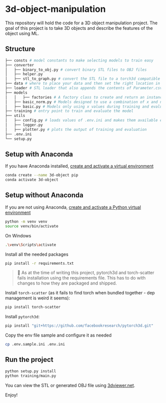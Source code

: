 # 3d-object-manipulation
This repository will hold the code for a 3D object manipulation project. The goal of this project is to take 3D objects and describe the features of the object using ML.

## Structure
```bash
├── consts # model constants to make selecting models to train easy
├── converter
│   ├── binary_to_obj.py # convert binary STL files to OBJ files
│   ├── helper.py
│   ├── stl_to_graph.py # convert the STL file to a torch3d compatible graph object
├── data # where to place your data and then set the right location in .env.ini
├── loader # STL loader that also appends the contents of Parameter.csv to the graph as the expected output
├── models
│   │   ├── factories # A factory class to create and return an instance of a model based on config params
│   ├── basic_norm.py # Models designed to use a combination of x and norm values during training and evaluation
│   ├── basic.py # Models only using x values during training and evaluation
├── training # entry point to train and evaluate the model
├── utils
│   ├── config.py # loads values of .env.ini and makes them available everywhere
│   ├── logger.py
│   ├── plotter.py # plots the output of training and evaluation
├── .env.ini
└── setup.py
```

## Setup with Anaconda
If you have Anaconda installed, [create and activate a virtual environment](https://conda.io/projects/conda/en/latest/user-guide/tasks/manage-environments.html)
```bash
conda create --name 3d-object pip
conda activate 3d-object
```

## Setup without Anaconda
If you are not using Anaconda, [create and activate a Python virtual environment](https://docs.python.org/3/tutorial/venv.html)
```bash
python -m venv venv
source venv/bin/activate
```

On Windows
```bash
.\venv\Scripts\activate
```

Install all the needed packages
```bash
pip install -r requirements.txt
```
> 🛑 As at the time of writing this project, pytorch3d and torch-scatter fails installation using the requirements file. This has to do with changes to how they are packaged and shipped.

Install `torch-scatter` (as it fails to find torch when bundled together - dep management is weird it seems):
```bash
pip install torch-scatter
```

Install `pytorch3d`:
```bash
pip install "git+https://github.com/facebookresearch/pytorch3d.git"
```

Copy the env file sample and configure it as needed
```bash
cp .env.sample.ini .env.ini
```

## Run the project
```bash
python setup.py install
python training/main.py
```

You can view the STL or generated OBJ file using [3dviewer.net](https://3dviewer.net).

Enjoy!